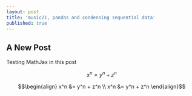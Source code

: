 ```yaml
---
layout: post
title: 'music21, pandas and condensing sequential data'
published: true
---
```

## A New Post

Testing MathJax in this post

$$ x^n = y^n + z^n $$

$$\begin{align}
x^n &= y^n + z^n \\
x^n &= y^n + z^n
\end{align}$$
